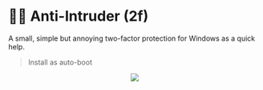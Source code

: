 # :policeman: Anti-Intruder (2f)

A small, simple but annoying two-factor protection for Windows as a quick help.
> Install as auto-boot

<div align="center">
  <img src="https://github.com/DoctorBIOS1990/anti-intruso-doble-password/blob/main/ScreenShot/Screen.png">
</div>


